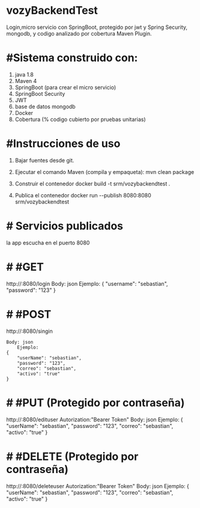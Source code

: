 # vozyBackendTest

Login,micro servicio con SpringBoot, protegido por jwt y Spring Security, mongodb, y codigo analizado por cobertura Maven Plugin.

# #Sistema construido con:

1. java 1.8
2. Maven 4
3. SpringBoot (para crear el micro servicio)
4. SpringBoot Security
5. JWT
4. base de datos mongodb
5. Docker
6. Cobertura (% codigo cubierto por pruebas unitarias)

# #Instrucciones de uso

1. Bajar fuentes desde git.

2. Ejecutar el comando Maven (compila y empaqueta):
		mvn clean package
		
3. Construir el contenedor
		docker build -t srm/vozybackendtest .
			
4. Publica el contenedor
		docker run --publish 8080:8080 srm/vozybackendtest

# # Servicios publicados
la app escucha en el puerto 8080 

# # #GET
http://<IP-contenedor>:8080/login
	Body: json
	Ejemplo:
	{
    "username": "sebastian",
    "password": "123"
	}

# # #POST
http://<IP-contenedor>:8080/singin

	Body: json
		Ejemplo:
	{
	    "userName": "sebastian",
	    "password": "123",
	    "correo": "sebastian",
	    "activo": "true"
	}

# # #PUT (Protegido por contraseña)
http://<IP-contenedor>:8080/edituser
	Autorization:"Bearer Token"
	Body: json
		Ejemplo:
	{
	    "userName": "sebastian",
	    "password": "123",
	    "correo": "sebastian",
	    "activo": "true"
	}


# # #DELETE (Protegido por contraseña)
http://<IP-contenedor>:8080/deleteuser
	Autorization:"Bearer Token"
	Body: json
		Ejemplo:
	{
	    "userName": "sebastian",
	    "password": "123",
	    "correo": "sebastian",
	    "activo": "true"
	}